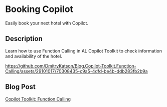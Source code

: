# Booking Copilot
Easily book your next hotel with Copilot.

## Description
Learn how to use Function Calling in AL Copilot Toolkit to check information and availability of the hotel.



https://github.com/DmitryKatson/Blog.Copilot-Toolkit.Function-Calling/assets/29101017/70308435-c9a5-4dfd-be4b-ddb283fb2b9a


## Blog Post
[Copilot Toolkit: Function Calling](https://github.com/DmitryKatson/Blog.Copilot-Toolkit.Function-Calling/settings)  
